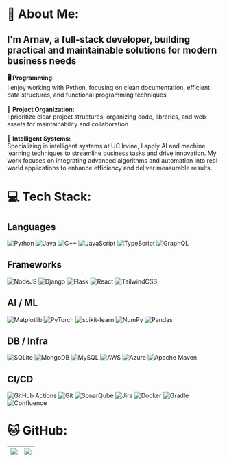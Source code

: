 # 💫 About Me:
## I'm Arnav, a full-stack developer, building practical and maintainable solutions for modern business needs
**🖥️ Programming:** <br>
I enjoy working with Python, focusing on clean documentation, efficient data structures, and functional programming techniques 
<br><br> **📁 Project Organization:** <br>
I prioritize clear project structures, organizing code, libraries, and web assets for maintainability and collaboration
<br><br> **🤖 Intelligent Systems:** <br>
Specializing in intelligent systems at UC Irvine, I apply AI and machine learning techniques to streamline business tasks and drive innovation. My work focuses on integrating advanced algorithms and automation into real-world applications to enhance efficiency and deliver measurable results.

# 💻 Tech Stack:

## Languages
![Python](https://img.shields.io/badge/python-3670A0?style=flat&logo=python&logoColor=ffdd54) ![Java](https://img.shields.io/badge/java-%23ED8B00.svg?style=flat&logo=openjdk&logoColor=white) ![C++](https://img.shields.io/badge/c++-%2300599C.svg?style=flat&logo=c%2B%2B&logoColor=white) ![JavaScript](https://img.shields.io/badge/javascript-%23323330.svg?style=flat&logo=javascript&logoColor=%23F7DF1E) ![TypeScript](https://img.shields.io/badge/typescript-%23007ACC.svg?style=flat&logo=typescript&logoColor=white) ![GraphQL](https://img.shields.io/badge/-GraphQL-E10098?style=flat&logo=graphql&logoColor=white) 

## Frameworks
![NodeJS](https://img.shields.io/badge/node.js-6DA55F?style=flat&logo=node.js&logoColor=white) ![Django](https://img.shields.io/badge/django-%23092E20.svg?style=flat&logo=django&logoColor=white) ![Flask](https://img.shields.io/badge/flask-%23000.svg?style=flat&logo=flask&logoColor=white) ![React](https://img.shields.io/badge/react-%2320232a.svg?style=flat&logo=react&logoColor=%2361DAFB) ![TailwindCSS](https://img.shields.io/badge/tailwindcss-%2338B2AC.svg?style=flat&logo=tailwind-css&logoColor=white) 

## AI / ML
![Matplotlib](https://img.shields.io/badge/Matplotlib-%23ffffff.svg?style=flat&logo=Matplotlib&logoColor=black) ![PyTorch](https://img.shields.io/badge/PyTorch-%23EE4C2C.svg?style=flat&logo=PyTorch&logoColor=white) ![scikit-learn](https://img.shields.io/badge/scikit--learn-%23F7931E.svg?style=flat&logo=scikit-learn&logoColor=white) ![NumPy](https://img.shields.io/badge/numpy-%23013243.svg?style=flat&logo=numpy&logoColor=white) ![Pandas](https://img.shields.io/badge/pandas-%23150458.svg?style=flat&logo=pandas&logoColor=white) 

## DB / Infra
![SQLite](https://img.shields.io/badge/sqlite-%2307405e.svg?style=flat&logo=sqlite&logoColor=white) ![MongoDB](https://img.shields.io/badge/MongoDB-%234ea94b.svg?style=flat&logo=mongodb&logoColor=white) ![MySQL](https://img.shields.io/badge/mysql-4479A1.svg?style=flat&logo=mysql&logoColor=white) ![AWS](https://img.shields.io/badge/AWS-%23FF9900.svg?style=flat&logo=amazon-aws&logoColor=white) ![Azure](https://img.shields.io/badge/azure-%230072C6.svg?style=flat&logo=microsoftazure&logoColor=white) ![Apache Maven](https://img.shields.io/badge/Apache%20Maven-C71A36?style=flat&logo=Apache%20Maven&logoColor=white)

## CI/CD
![GitHub Actions](https://img.shields.io/badge/github%20actions-%232671E5.svg?style=flat&logo=githubactions&logoColor=white) ![Git](https://img.shields.io/badge/git-%23F05033.svg?style=flat&logo=git&logoColor=white) ![SonarQube](https://img.shields.io/badge/SonarQube-black?style=flat&logo=sonarqube&logoColor=4E9BCD) ![Jira](https://img.shields.io/badge/jira-%230A0FFF.svg?style=flat&logo=jira&logoColor=white) ![Docker](https://img.shields.io/badge/docker-%230db7ed.svg?style=flat&logo=docker&logoColor=white) ![Gradle](https://img.shields.io/badge/Gradle-02303A.svg?style=flat&logo=Gradle&logoColor=white) ![Confluence](https://img.shields.io/badge/confluence-%23172BF4.svg?style=flat&logo=confluence&logoColor=white) 

# 🐱 GitHub:
<!-- ![](https://github-readme-stats.vercel.app/api?username=arrrnav&theme=catppuccin_mocha&hide_border=true&include_all_commits=true&count_private=true)<br/> -->
| ![](https://nirzak-streak-stats.vercel.app/?user=arrrnav&theme=catppuccin_mocha&hide_border=true) | ![](https://github-readme-stats.vercel.app/api/top-langs/?username=arrrnav&theme=catppuccin_mocha&hide_border=true&include_all_commits=true&count_private=true&layout=compact) |
|:--:|:--:|
